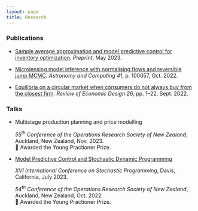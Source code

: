 ```yaml
---
layout: page
title: Research
---
```


### Publications

* [Sample average approximation and model predictive control for inventory optimization](https://optimization-online.org/2023/05/sample-average-approximation-and-model-predictive-control-for-inventory-optimization/). <em>Preprint</em>, May 2023.

* [Microlensing model inference with normalising flows and reversible jump MCMC](https://doi.org/10.1016/j.ascom.2022.100657). <em>Astronomy and Computing 41</em>, p. 100657, Oct. 2022.

* [Equilibria on a circular market when consumers do not always buy from the closest firm](https://doi.org/10.1007/s10058-022-00290-x). <em>Review of Economic Design 26</em>, pp. 1–22, Sept. 2022.

### Talks

* Multistage production planning and price modelling

  <em>55<sup>th</sup> Conference of the Operations Research Society of New Zealand</em>, Auckland, New Zealand, Nov. 2023.<br>🏅 Awarded the Young Practioner Prize.

* [Model Predictive Control and Stochastic Dynamic Programming](assets/2023-ICSP-Davis-slides.pdf)

  <em>XVI International Conference on Stochastic Programming</em>, Davis, California, July 2023.

  <em>54<sup>th</sup> Conference of the Operations Research Society of New Zealand</em>, Auckland, New Zealand, Oct. 2022.<br>🏅 Awarded the Young Practioner Prize.
  
